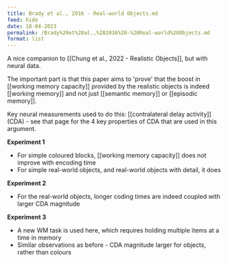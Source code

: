 ```yaml
---
title: Brady et al., 2016 - Real-world Objects.md
feed: hide
date: 18-04-2023
permalink: /Brady%20et%20al.,%202016%20-%20Real-world%20Objects.md
format: list
---
```



A nice companion to [[Chung et al., 2022 - Realistic Objects]], but with neural data.

The important part is that this paper aims to 'prove' that the boost in [[working memory capacity]] provided by the realistic objects is indeed [[working memory]] and not just [[semantic memory]] or [[episodic memory]].

Key neural measurements used to do this: [[contralateral delay activity]] (CDA) - see that page for the 4 key properties of CDA that are used in this argument.

**Experiment 1**
- For simple coloured blocks, [[working memory capacity]] does not improve with encoding time
- For simple real-world objects, and real-world objects with detail, it does

**Experiment 2**
- For the real-world objects, longer coding times are indeed coupled with larger CDA magnitude

**Experiment 3**
- A new WM task is used here, which requires holding multiple items at a time in memory
- Similar observations as before - CDA magnitude larger for objects, rather than colours